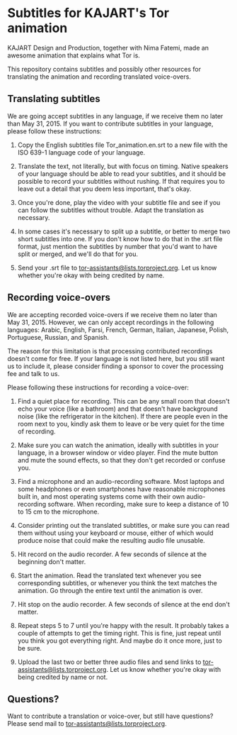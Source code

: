 Subtitles for KAJART's Tor animation
====================================

KAJART Design and Production, together with Nima Fatemi, made an awesome
animation that explains what Tor is.

This repository contains subtitles and possibly other resources for
translating the animation and recording translated voice-overs.


Translating subtitles
---------------------

We are going accept subtitles in any language, if we receive them no later
than May 31, 2015.  If you want to contribute subtitles in your language,
please follow these instructions:

 1. Copy the English subtitles file Tor_animation.en.srt to a new file
    with the ISO 639-1 language code of your language.

 2. Translate the text, not literally, but with focus on timing.  Native
    speakers of your language should be able to read your subtitles, and
    it should be possible to record your subtitles without rushing.  If
    that requires you to leave out a detail that you deem less important,
    that's okay.

 3. Once you're done, play the video with your subtitle file and see if
    you can follow the subtitles without trouble.  Adapt the translation
    as necessary.

 4. In some cases it's necessary to split up a subtitle, or better to
    merge two short subtitles into one.  If you don't know how to do that
    in the .srt file format, just mention the subtitles by number that
    you'd want to have split or merged, and we'll do that for you.

 5. Send your .srt file to tor-assistants@lists.torproject.org.  Let us
    know whether you're okay with being credited by name.


Recording voice-overs
---------------------

We are accepting recorded voice-overs if we receive them no later than May
31, 2015.  However, we can only accept recordings in the following
languages: Arabic, English, Farsi, French, German, Italian, Japanese,
Polish, Portuguese, Russian, and Spanish.

The reason for this limitation is that processing contributed recordings
doesn't come for free.  If your language is not listed here, but you still
want us to include it, please consider finding a sponsor to cover the
processing fee and talk to us.

Please following these instructions for recording a voice-over:

 1. Find a quiet place for recording.  This can be any small room that
    doesn't echo your voice (like a bathroom) and that doesn't have
    background noise (like the refrigerator in the kitchen).  If there are
    people even in the room next to you, kindly ask them to leave or be
    very quiet for the time of recording.

 2. Make sure you can watch the animation, ideally with subtitles in your
    language, in a browser window or video player.  Find the mute button
    and mute the sound effects, so that they don't get recorded or confuse
    you.

 3. Find a microphone and an audio-recording software.  Most laptops and
    some headphones or even smartphones have reasonable microphones built
    in, and most operating systems come with their own audio-recording
    software.  When recording, make sure to keep a distance of 10 to 15 cm
    to the microphone.

 4. Consider printing out the translated subtitles, or make sure you can
    read them without using your keyboard or mouse, either of which would
    produce noise that could make the resulting audio file unusable.

 5. Hit record on the audio recorder.  A few seconds of silence at the
    beginning don't matter.

 6. Start the animation.  Read the translated text whenever you see
    corresponding subtitles, or whenever you think the text matches the
    animation.  Go through the entire text until the animation is over.

 7. Hit stop on the audio recorder.  A few seconds of silence at the
    end don't matter.

 8. Repeat steps 5 to 7 until you're happy with the result.  It probably
    takes a couple of attempts to get the timing right.  This is fine,
    just repeat until you think you got everything right.  And maybe do it
    once more, just to be sure.

 9. Upload the last two or better three audio files and send links to
    tor-assistants@lists.torproject.org.  Let us know whether you're okay
    with being credited by name or not.


Questions?
----------

Want to contribute a translation or voice-over, but still have questions?
Please send mail to tor-assistants@lists.torproject.org.

